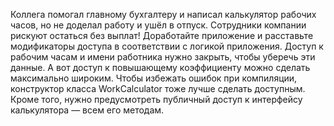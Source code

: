 Коллега помогал главному бухгалтеру и написал калькулятор рабочих часов, но не доделал работу и ушёл в отпуск. Сотрудники компании рискуют остаться без выплат! Доработайте приложение и расставьте модификаторы доступа в соответствии с логикой приложения.  Доступ к рабочим часам и имени работника нужно закрыть, чтобы уберечь эти данные. А вот доступ к повышающему коэффициенту можно сделать максимально широким. Чтобы избежать ошибок при компиляции, конструктор класса WorkCalculator тоже лучше сделать доступным. Кроме того, нужно предусмотреть публичный доступ к интерфейсу калькулятора — всем его методам.